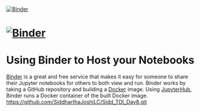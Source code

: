 [![Binder](https://mybinder.org/badge_logo.svg)](https://mybinder.org/v2/gh/SiddharthaJoshiLC/Sidd_TDI_Day8/HEAD)
# [![Binder](https://mybinder.org/badge_logo.svg)](https://mybinder.org/v2/gh/thedataincubator/binder-framework/master)


# Using Binder to Host your Notebooks
[Binder](https://mybinder.org) is a great and free service that makes it easy for someone to share their Jupyter notebooks for others to both view and run. Binder works by taking a GitHub repository and building a [Docker](https://www.docker.com) image. Using [JupyterHub](https://jupyterhub.readthedocs.io/en/latest/), Binder runs a Docker container of the built Docker image.
https://github.com/SiddharthaJoshiLC/Sidd_TDI_Day8.git
